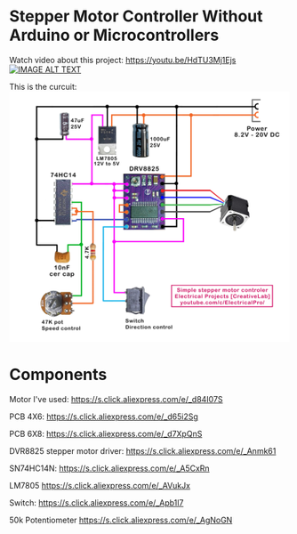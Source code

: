 # Stepper Motor Controller Without Arduino or Microcontrollers
Watch video about this project:
https://youtu.be/HdTU3Mj1Ejs
[![IMAGE ALT TEXT](http://img.youtube.com/vi/HdTU3Mj1Ejs/0.jpg)](http://www.youtube.com/watch?v=HdTU3Mj1Ejs "Video Title")

This is the curcuit:
<img src="circuit.jpg">

# Components
Motor I've used: https://s.click.aliexpress.com/e/_d84I07S

PCB 4X6: https://s.click.aliexpress.com/e/_d65i2Sg

PCB 6X8: https://s.click.aliexpress.com/e/_d7XpQnS

DVR8825 stepper motor driver: https://s.click.aliexpress.com/e/_Anmk61

SN74HC14N: https://s.click.aliexpress.com/e/_A5CxRn

LM7805 https://s.click.aliexpress.com/e/_AVukJx

Switch: https://s.click.aliexpress.com/e/_Apb1l7

50k Potentiometer https://s.click.aliexpress.com/e/_AgNoGN
